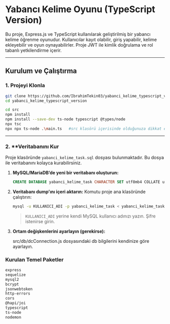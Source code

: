 # Yabancı Kelime Oyunu (TypeScript Version)

Bu proje, Express.js ve TypeScript kullanılarak geliştirilmiş bir yabancı kelime öğrenme oyunudur. Kullanıcılar kayıt olabilir, giriş yapabilir, kelime ekleyebilir ve oyun oynayabilirler. Proje JWT ile kimlik doğrulama ve rol tabanlı yetkilendirme içerir.

---

## Kurulum ve Çalıştırma

### 1. **Projeyi Klonla**
```sh
git clone https://github.com/IbrahimTekin03/yabanci_kelime_typescript_version.git
cd yabanci_kelime_typescript_version

cd src
npm install
npm install --save-dev ts-node typescript @types/node
npx tsc
npx npx ts-node .\main.ts   #src klasörü içerisinde olduğunuza dikkat edin
```
---
### 2. **Veritabanını Kur

Proje klasöründe `yabanci_kelime_task.sql` dosyası bulunmaktadır. Bu dosya ile veritabanını kolayca kurabilirsiniz.

1. **MySQL/MariaDB’de yeni bir veritabanı oluşturun:**
   ```sql
   CREATE DATABASE yabanci_kelime_task CHARACTER SET utf8mb4 COLLATE utf8mb4_unicode_ci;
   ```

2. **Veritabanı dump’ını içeri aktarın:**
   Komutu proje ana klasöründe çalıştırın:
   ```sh
   mysql -u KULLANICI_ADI -p yabanci_kelime_task < yabanci_kelime_task.sql
   ```
   
   > `KULLANICI_ADI` yerine kendi MySQL kullanıcı adınızı yazın. Şifre istenirse girin.

3. **Ortam değişkenlerini ayarlayın (gerekirse):**

    src/db/dcConnection.js dosyasındaki db bilgilerini kendinize göre ayarlayın.


### Kurulan Temel Paketler
```sh
express
sequelize
mysql2
bcrypt
jsonwebtoken
http-errors
cors
@hapi/joi
typescript
ts-node
nodemon
```
